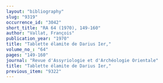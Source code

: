 ```yaml
---
layout: "bibliography"
slug: "9319"
occurrence_id: "3042"
short_title: "RA 64 (1970), 149-160"
author: "Vallat, François"
publication_year: "1970"
title: "Tablette élamite de Darius Ier,"
volume_no_: "64"
pages: "149-160"
journal: "Revue d'Assyriologie et d'Archéologie Orientale"
title: "Tablette élamite de Darius Ier,"
previous_item: "9322"
---
```

